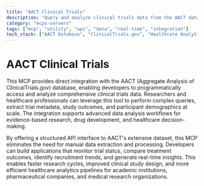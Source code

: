 ```yaml
---
title: "AACT Clinical Trials"
description: "Query and analyze clinical trials data from the AACT database for research and healthcare applications."
category: "mcps-servers"
tags: ["mcp", "utility", "api", "data", "real-time", "integration"]
tech_stack: ["AACT Database", "ClinicalTrials.gov", "Healthcare Analytics", "PostgreSQL", "Research Data"]
---
```


# AACT Clinical Trials

This MCP provides direct integration with the AACT (Aggregate Analysis of ClinicalTrials.gov) database, enabling developers to programmatically access and analyze comprehensive clinical trials data. Researchers and healthcare professionals can leverage this tool to perform complex queries, extract trial metadata, study outcomes, and participant demographics at scale. The integration supports advanced data analysis workflows for evidence-based research, drug development, and healthcare decision-making.

By offering a structured API interface to AACT's extensive dataset, this MCP eliminates the need for manual data extraction and processing. Developers can build applications that monitor trial status, compare treatment outcomes, identify recruitment trends, and generate real-time insights. This enables faster research cycles, improved clinical study design, and more efficient healthcare analytics pipelines for academic institutions, pharmaceutical companies, and medical research organizations.
